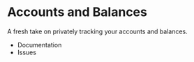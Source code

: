 # Accounts and Balances

A fresh take on privately tracking your accounts and balances.

- Documentation
- Issues

